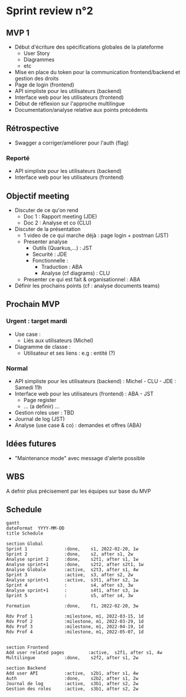 # Sprint review n°2

## MVP 1

- Début d'écriture des spécifications globales de la plateforme
  - User Story
  - Diagrammes
  - etc
- Mise en place du token pour la communication frontend/backend et gestion des droits
- Page de login (frontend)
- API simpliste pour les utilisateurs (backend)
- Interface web pour les utilisateurs (frontend)
- Début de réflexion sur l'approche multilingue
- Documentation/analyse relative aux points précédents

## Rétrospective

- Swagger a corriger/améliorer pour l'auth (flag)

### Reporté

- API simpliste pour les utilisateurs (backend)
- Interface web pour les utilisateurs (frontend)

## Objectif meeting 

 - Discuter de ce qu'on rend 
    - Doc 1 : Rapport meeting (JDE)
    - Doc 2 : Analyse et co (CLU)
 - Discuter de la présentation
    - 1 video de ce qui marche déjà : page login + postman (JST)
    - Presenter analyse
      - Outils (Quarkus,...) : JST
      - Securité : JDE
      - Fonctionnelle : 
         - Traduction : ABA
         - Analyse (cf diagrams) : CLU
    - Presenter ce qui est fait & organisationnel : ABA
 - Définir les prochains points (cf : analyse documents teams)

## Prochain MVP

### Urgent : target mardi
- Use case :
  - Liés aux utilisateurs (Michel)
- Diagramme de classe :
  - Utilisateur et ses liens : e.g : entité (?)

### Normal

- API simpliste pour les utilisateurs (backend) : Michel - CLU - JDE : Samedi 11h 
- Interface web pour les utilisateurs (frontend) : ABA - JST
  - Page register
  - ... (a definir) ...
- Gestion roles user : TBD
- Journal de log (JST)
- Analyse (use case & co) : demandes et offres (ABA)

## Idées futures

- "Maintenance mode" avec message d'alerte possible

## WBS

A defnir plus précisement par les équipes sur base du MVP

## Schedule

```mermaid
gantt
dateFormat  YYYY-MM-DD
title Schedule

section Global
Sprint 1              :done,    s1, 2022-02-20, 1w
Sprint 2              :done,    s2, after s1, 2w
Analyse sprint 2      :done,    s2t1, after s1, 1w
Analyse sprint+1      :done,    s2t2, after s2t1, 1w
Analyse Globale       :active,  s2t3, after s1, 4w
Sprint 3              :active,  s3, after s2, 2w
Analyse sprint+1      :active,  s3t1, after s2, 1w
Sprint 4              :         s4, after s3, 3w
Analyse sprint+1      :         s4t1, after s3, 1w
Sprint 5              :         s5, after s4, 3w

Formation             :done,    f1, 2022-02-20, 3w

Rdv Prof 1            :milestone, m1, 2022-03-15, 1d
Rdv Prof 2            :milestone, m1, 2022-03-29, 1d
Rdv Prof 3            :milestone, m1, 2022-04-19, 1d
Rdv Prof 4            :milestone, m1, 2022-05-07, 1d


section Frontend
Add user related pages         :active,  s2f1, after s1, 4w
Multilingue           :done,    s2f2, after s1, 2w

section Backend
Add user API          :active,  s2b1, after s1, 4w
Auth                  :done,    s2b2, after s1, 2w
Journal de log        :active,  s3b1, after s2, 2w
Gestion des roles     :active,  s3b1, after s2, 2w
```
